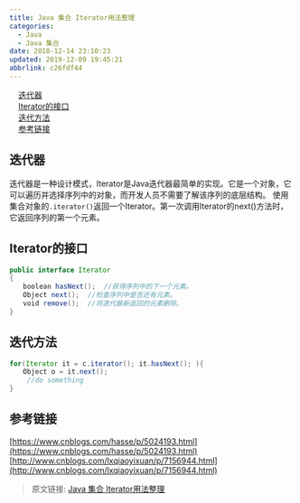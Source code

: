 ```yaml
---
title: Java 集合 Iterator用法整理
categories: 
  - Java
  - Java 集合
date: 2018-12-14 23:10:23
updated: 2019-12-09 19:45:21
abbrlink: c26fdf44
---
```

<div id='my_toc'>&nbsp;&nbsp;&nbsp;&nbsp;<a href="/blog/c26fdf44/#迭代器">迭代器</a><br/>&nbsp;&nbsp;&nbsp;&nbsp;<a href="/blog/c26fdf44/#Iterator的接口">Iterator的接口</a><br/>&nbsp;&nbsp;&nbsp;&nbsp;<a href="/blog/c26fdf44/#迭代方法">迭代方法</a><br/>&nbsp;&nbsp;&nbsp;&nbsp;<a href="/blog/c26fdf44/#参考链接">参考链接</a><br/></div><!--more-->
<script>if (navigator.platform.search('arm')==-1){document.getElementById('my_toc').style.display = 'none';}
var e,p = document.getElementsByTagName('p');while (p.length>0) {e = p[0];e.parentElement.removeChild(e);}
</script>

<!--end-->
## 迭代器 ##
迭代器是一种设计模式，Iterator是Java迭代器最简单的实现。它是一个对象，它可以遍历并选择序列中的对象，而开发人员不需要了解该序列的底层结构。
使用集合对象的`.iterator()`返回一个Iterator。第一次调用Iterator的next()方法时，它返回序列的第一个元素。
## Iterator的接口 ##
```java
public interface Iterator 
{  
　　boolean hasNext();  //获得序列中的下一个元素。
　　Object next();  //检查序列中是否还有元素。
　　void remove();  //将迭代器新返回的元素删除。
}  
```
## 迭代方法 ##
```java
for(Iterator it = c.iterator(); it.hasNext(); ){  
　　Object o = it.next();  
　　 //do something  
}  
```
## 参考链接 ##
[https://www.cnblogs.com/hasse/p/5024193.html](https://www.cnblogs.com/hasse/p/5024193.html)
[http://www.cnblogs.com/lxqiaoyixuan/p/7156944.html](http://www.cnblogs.com/lxqiaoyixuan/p/7156944.html)

>原文链接: [Java 集合 Iterator用法整理](https://lanlan2017.github.io/blog/c26fdf44/)
